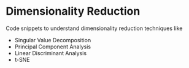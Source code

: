 # Dimensionality Reduction
Code snippets to understand dimensionality reduction techniques like 
* Singular Value Decomposition
* Principal Component Analysis
* Linear Discriminant Analysis
* t-SNE
